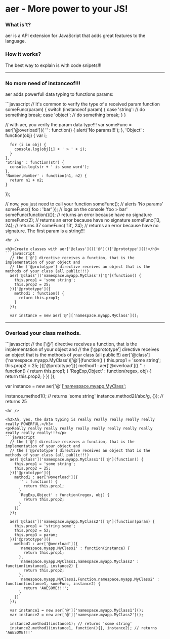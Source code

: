 <h1>aer - More power to your JS!</h1>

<h3>What is't?</h3>
<p>aer is a API extension for JavaScript that adds great features to the language.</p>

<h3>How it works?</h3>
The best way to explain is with code snipets!!!

<hr />

<h3>No more need of instanceof!!!</h3>
<p>aer adds powerfull data typing to functions params:</p>
```javascript
  // It's common to verify the type of a received param
  function someFunc(param) {
    switch (instanceof param) {
      case 'string':
        // do something
        break;
      case 'object':
        // do something
        break;
    }
  }
  
  // with aer, you verify the param data type!!!
  var someFunc = aer['@overload']({
    '' : function() {
      alert('No params!!!');
    },
    'Object' : function(obj) {
      var i;
      
      for (i in obj) {
        console.log(obj[i] + ' > ' + i);
      }
    },
    'String' : function(str) {
      console.log(str + ' is some word');
    },
    'Number,Number' : function(n1, n2) {
      return n1 + n2;
    }
  });
  
  // now, you just need to call your function
  someFunc(); // alerts 'No params'
  someFunc({ foo : 'bar' }); // logs on the console 'foo > bar'
  someFunc(function(){}); // returns an error because have no signature
  someFunc(2); // returns an error because have no signature
  someFunc(13, 24); // returns 37
  someFunc('13', 24); // returns an error because have no signature. The first param is a string!!!
```
<hr />

<h3>Create classes with aer['@class']()['@']()['@prototype']()!</h3>
```javascript
  // the ['@'] directive receives a function, that is the implementation of your object and
  // the ['@prototype'] directive receives an object that is the methods of your class (all public!!!)
  aer['@class']('namespace.myapp.MyClass')['@'](function() {
    this.prop1 = 'some string';
    this.prop2 = 25;
  })['@prototype']({
    method1 : function() {
      return this.prop1;
    }
  });
  
  var instance = new aer['@']['namespace.myapp.MyClass']();
```
<hr />

<h3>Overload your class methods.</h3>
```javascript
  // the ['@'] directive receives a function, that is the implementation of your object and
  // the ['@prototype'] directive receives an object that is the methods of your class (all public!!!)
  aer['@class']('namespace.myapp.MyClass')['@'](function() {
    this.prop1 = 'some string';
    this.prop2 = 25;
  })['@prototype']({
    method1 : aer['@overload']({
      '' : function() {
        return this.prop1;
      }
      'RegExp,Object' : function(regex, obj) {
        return this.prop2;
      }
    })
  });
  
  var instance = new aer['@']['namespace.myapp.MyClass']();
  
  instance.method1(); // returns 'some string'
  instance.method2(/abc/g, {}); // returns 25
```
<hr />

<h3>Ah, yes, the data typing is really really really really really really POWERFUL.</h3>
<p>Really really really really really really really really really really really really!!!</p>
```javascript
  // the ['@'] directive receives a function, that is the implementation of your object and
  // the ['@prototype'] directive receives an object that is the methods of your class (all public!!!)
  aer['@class']('namespace.myapp.MyClass1')['@'](function() {
    this.prop1 = 'some string';
    this.prop2 = 25;
  })['@prototype']({
    method1 : aer['@overload']({
      '' : function() {
        return this.prop1;
      }
      'RegExp,Object' : function(regex, obj) {
        return this.prop2;
      }
    })
  });
  
  aer['@class']('namespace.myapp.MyClass2')['@'](function(param) {
    this.prop1 = 'string some';
    this.prop2 = 52;
    this.prop3 = param;
  })['@prototype']({
    method1 : aer['@overload']({
      'namespace.myapp.MyClass1' : function(instance) {
        return this.prop1;
      },
      'namespace.myapp.MyClass1,namespace.myapp.MyClass2' : function(instance1, instance2) {
        return this.prop2;
      },
      'namespace.myapp.MyClass1,Function,namespace.myapp.MyClass2' : function(instance1, someFunc, instance2) {
        return 'AWESOME!!!';
      }
    })
  });
  
  var instance1 = new aer['@']['namespace.myapp.MyClass1']();
  var instance2 = new aer['@']['namespace.myapp.MyClass2']();
  
  instance2.method1(instance1); // returns 'some string'
  instance2.method1(instance1, function(){}, instance2); // returns 'AWESOME!!!'
```
